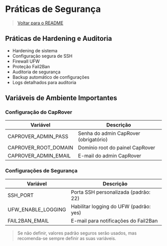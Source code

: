 # Práticas de Segurança

> [Voltar para o README](../README.md)

## Práticas de Hardening e Auditoria

- Hardening de sistema
- Configuração segura de SSH
- Firewall UFW
- Proteção Fail2Ban
- Auditoria de segurança
- Backup automático de configurações
- Logs detalhados para auditoria

## Variáveis de Ambiente Importantes

### Configuração do CapRover
| Variável                 | Descrição                                    |
|-------------------------|-----------------------------------------------|
| CAPROVER_ADMIN_PASS     | Senha do admin CapRover (obrigatório)         |
| CAPROVER_ROOT_DOMAIN    | Domínio root do painel CapRover               |
| CAPROVER_ADMIN_EMAIL    | E-mail do admin CapRover                      |

### Configurações de Segurança
| Variável                 | Descrição                                    |
|-------------------------|-----------------------------------------------|
| SSH_PORT               | Porta SSH personalizada (padrão: 22)          |
| UFW_ENABLE_LOGGING     | Habilitar logging do UFW (padrão: yes)        |
| FAIL2BAN_EMAIL        | E-mail para notificações do Fail2Ban          |

> Se não definir, valores padrão seguros serão usados, mas recomenda-se sempre definir as suas variáveis.
